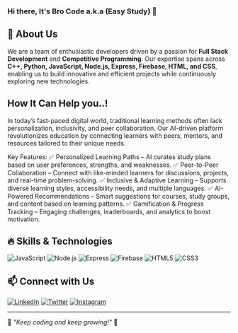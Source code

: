 ### Hi there, It's **Bro Code** a.k.a (Easy Study) 👋



## 🚀 About Us
We are a team of enthusiastic developers driven by a passion for **Full Stack Development** and **Competitive Programming**. Our expertise spans across **C++, Python, JavaScript, Node.js, Express, Firebase, HTML, and CSS**, enabling us to build innovative and efficient projects while continuously exploring new technologies. 

## How It Can Help you..!
In today’s fast-paced digital world, traditional learning methods often lack personalization, inclusivity, and peer collaboration. Our AI-driven platform revolutionizes education by connecting learners with peers, mentors, and resources tailored to their unique needs.

Key Features:
✅ Personalized Learning Paths – AI curates study plans based on user preferences, strengths, and weaknesses.
✅ Peer-to-Peer Collaboration – Connect with like-minded learners for discussions, projects, and real-time problem-solving.
✅ Inclusive & Adaptive Learning – Supports diverse learning styles, accessibility needs, and multiple languages.
✅ AI-Powered Recommendations – Smart suggestions for courses, study groups, and content based on learning patterns.
✅ Gamification & Progress Tracking – Engaging challenges, leaderboards, and analytics to boost motivation.

## 🔥 Skills & Technologies

![JavaScript](https://img.shields.io/badge/-JavaScript-F7DF1E?style=for-the-badge&logo=javascript&logoColor=black)
![Node.js](https://img.shields.io/badge/-Node.js-339933?style=for-the-badge&logo=node.js&logoColor=white)
![Express](https://img.shields.io/badge/-Express.js-000000?style=for-the-badge&logo=express&logoColor=white)
![Firebase](https://img.shields.io/badge/-Firebase-FFCA28?style=for-the-badge&logo=firebase&logoColor=black)
![HTML5](https://img.shields.io/badge/-HTML5-E34F26?style=for-the-badge&logo=html5&logoColor=white)
![CSS3](https://img.shields.io/badge/-CSS3-1572B6?style=for-the-badge&logo=css3&logoColor=white)

## 📫 Connect with Us

[![LinkedIn](https://img.shields.io/badge/-LinkedIn-0077B5?style=for-the-badge&logo=linkedin&logoColor=white)](https://linkedin.com/in/your-linkedin)
[![Twitter](https://img.shields.io/badge/-Twitter-1DA1F2?style=for-the-badge&logo=twitter&logoColor=white)](https://twitter.com/your-twitter)
[![Instagram](https://img.shields.io/badge/-Instagram-E4405F?style=for-the-badge&logo=instagram&logoColor=white)](https://instagram.com/your-instagram)

---
🎯 _"Keep coding and keep growing!"_ 🚀
